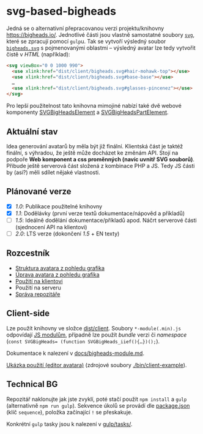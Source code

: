 # svg-based-bigheads
Jedná se o alternativní přepracovanou verzi projektu/knihovny https://bigheads.io/. Jednotlivé části jsou vlastně samostatné soubory [`svg`](src/svgs/bigheads-parts/), které se zpracují pomocí `gulp`u.
Tak se vytvoří výsledný soubor [`bigheads.svg`](./dist/client/bigheads.svg) s pojmenovanými oblastmi – výsledný avatar lze tedy vytvořit čistě v *HTML* (například):
```html
<svg viewBox="0 0 1000 990">
  <use xlink:href="dist/client/bigheads.svg#hair-mohawk-top"></use>
  <use xlink:href="dist/client/bigheads.svg#base-base"></use>
  …
  <use xlink:href="dist/client/bigheads.svg#glasses-pincenez"></use>
</svg>
```
Pro lepší použitelnost tato knihovna mimojiné nabízí také dvě webové komponenty [SVGBigHeadsElement](docs/bigheads-module.md#SVGBigHeadsElement) a [SVGBigHeadsPartElement](docs/bigheads-module.md#SVGBigHeadsPartElement).

## Aktuální stav
Idea generování avatarů by měla být již finální. Klientská část je taktéž finální, s výhradou, že ještě může docházet ke změnám API. Stojí na podpoře **Web komponent a css proměnných (navíc uvnitř SVG souborů)**.
Přibude ještě serverová část složená z kombinace PHP a JS. Tedy JS části by (asi?) měli sdílet nějaké vlastnosti.

## Plánované verze
- [x] *1.0*: Publikace použitelné knihovny
- [x] *1.1*: Dodělávky (první verze textů dokumentace/nápověd a příkladů)
- [ ] *1.5*: Ideálně dodělání dokumentace/příkladů apod. Náčrt serverové části (sjednocení API na klientovi)
- [ ] *2.0*: LTS verze (dokončení *1.5* + EN texty)

## Rozcestník
- [Struktura avatara z pohledu grafika](../../wiki/svgs.cs)
- [Úprava avatara z pohledu grafika](../../wiki/svgs_edit.cs)
- [Použití na klientovi](#client-side)
- Použití na serveru
- [Správa repozitáře](#technical-bg)

## Client-side
Lze použít knihovny ve složce [dist/client](dist/client). Soubory `*-module(.min).js` odpovídají [JS modulům](https://developer.mozilla.org/en-US/docs/Web/JavaScript/Guide/Modules), případně lze použít *bundle* verzi či *namespace* (`const SVGBigHeads= (function SVGBigHeads_iief(){…})();`).

Dokumentace k nalezení v [docs/bigheads-module.md](docs/bigheads-module.md).

[Ukázka použití (editor avatara)](https://refined-github-html-preview.kidonng.workers.dev/IndigoMultimediaTeam/svg-based-bigheads/raw/master/dist/client-example/index.html) (zdrojové soubory [./bin/client-example](./dist/client-example/)).

## Technical BG
Repozitář naklonujte jak jste zvyklí, poté stačí použít `npm install` a `gulp` (alternativně `npm run gulp`). Sekvence úkolů se provádí dle [package.json](package.json) (klíč `sequence`), položka začínající `!` se přeskakuje.

Konkrétní `gulp` tasky jsou k nalezení v [gulp/tasks/](gulp/tasks/).